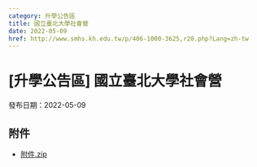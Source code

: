 ```yaml
---
category: 升學公告區
title: 國立臺北大學社會營
date: 2022-05-09
href: http://www.smhs.kh.edu.tw/p/406-1000-3625,r20.php?Lang=zh-tw
---
```


# [升學公告區] 國立臺北大學社會營

發布日期：2022-05-09



## 附件

- [附件.zip](https://www.smhs.kh.edu.tw/app/index.php?Action=downloadfile&file=WVhSMFlXTm9Mek0yTDNCMFlWOHpOREF3WHpnME5EYzROekZmT0RZek1EQXVlbWx3&fname=DGGGROTSYWQO41XX50LKSWHGRK30OOLKDGUWTSKK4125MLVWKPROVTPOUSSSPKPO)
